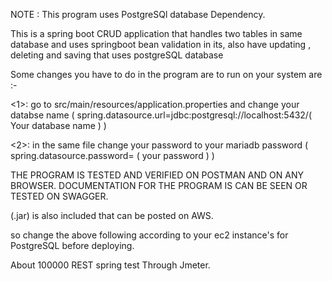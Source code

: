 NOTE : This program uses PostgreSQl database Dependency.

This is a spring boot CRUD application that handles two tables in same database and uses springboot bean validation in its, also have updating , deleting and saving that uses postgreSQL database

Some changes you have to do in the program are to run on your system are :-

<1>: go to src/main/resources/application.properties and change your databse name ( spring.datasource.url=jdbc:postgresql://localhost:5432/( Your database name )  )

<2>: in the same file change your password to your mariadb password ( spring.datasource.password= ( your password )  )

THE PROGRAM IS TESTED AND VERIFIED ON POSTMAN AND ON ANY BROWSER. DOCUMENTATION FOR THE PROGRAM IS CAN BE SEEN OR TESTED ON SWAGGER.

(.jar) is also included that can be posted on AWS.

so change the above following according to your ec2 instance's for PostgreSQL before deploying.

About 100000 REST spring test Through Jmeter.
